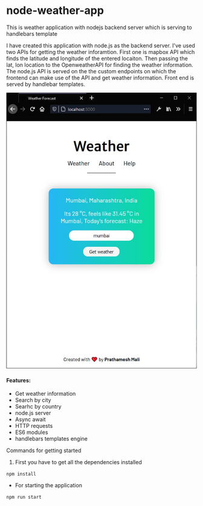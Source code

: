 # node-weather-app
This is weather application with nodejs backend server which is serving to handlebars template

I have created this application with node.js as the backend server. I've used two APIs for getting the weather inforamtion. First one is mapbox API which finds the latitude and longitude of the entered locaiton. Then passing the lat, lon location to the OpenweatherAPI for finding the weather information. The node.js API is served on the the custom endpoints on which the frontend can make use of the API and get weather information. Front end is served by handlebar templates.

![](weather-1.jpg)
#### Features:

-   Get weather information 
-   Search by city
-   Searhc by country
-   node.js server
-   Async await
-   HTTP requests
-   ES6 modules
-   handlebars templates engine

Commands for getting started

1. First you have to get all the dependencies installed

```
npm install
```

-   For starting the application

```
npm run start
```



